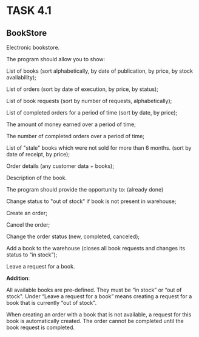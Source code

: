 # TASK 4.1

## BookStore
Electronic bookstore.

The program should allow you to show:

List of books (sort alphabetically, by date of publication, by price, by stock availability);

List of orders (sort by date of execution, by price, by status);

List of book requests (sort by number of requests, alphabetically);

List of completed orders for a period of time (sort by date, by price);

The amount of money earned over a period of time;

The number of completed orders over a period of time;

List of "stale" books which were not sold for more than 6 months. (sort by date of receipt, by price);

Order details (any customer data + books);

Description of the book.

The program should provide the opportunity to: (already done)

Change status to "out of stock" if book is not present in warehouse;

Create an order;

Cancel the order;

Change the order status (new, completed, canceled);

Add a book to the warehouse (closes all book requests and changes its status to “in stock”);

Leave a request for a book.

__Addition__:

All available books are pre-defined. They must be “in stock” or “out of stock". Under “Leave a request for a book” means creating a request for a book that is currently “out of stock".

When creating an order with a book that is not available, a request for this book is automatically created. The order cannot be completed until the book request is completed.